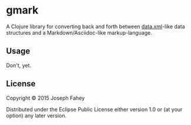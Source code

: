 # gmark

A Clojure library for converting back and forth between
[data.xml](https://github.com/clojure/data.xml)-like data structures
and a Markdown/Asciidoc-like markup-language.

## Usage

Don't, yet.

## License

Copyright © 2015 Joseph Fahey

Distributed under the Eclipse Public License either version 1.0 or (at
your option) any later version.
